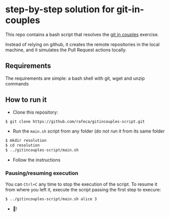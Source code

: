 # step-by-step solution for git-in-couples

This repo contains a bash script that resolves the
[git in couples](https://github.com/lodr/gitincouples) exercise.

Instead of relying on github, it creates the remote repositories in the local
machine, and it simulates the Pull Request actions locally.

## Requirements

The requirements are simple: a bash shell with git, wget and unzip commands

## How to run it

* Clone this repository:

```sh
$ git clone https://github.com/rafeca/gitincouples-script.git
```

* Run the `main.sh` script from any folder (do not run it from its same folder

```sh
$ mkdir resolution
$ cd resolution
$ ../gitincouples-script/main.sh
```

* Follow the instructions

### Pausing/resuming execution

You can `Ctrl+C` any time to stop the execution of the script.
To resume it from where you left it, execute the script passing the first step to
execure:

```sh
$ ../gitincouples-script/main.sh alice 3
```

* :beer:!
